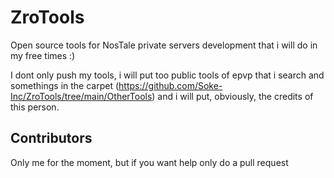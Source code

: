# ZroTools

Open source tools for NosTale private servers development that i will do in my free times :)

I dont only push my tools, i will put too public tools of epvp that i search and somethings in the carpet (https://github.com/Soke-Inc/ZroTools/tree/main/OtherTools) and i will put, obviously, the credits of this person.

## Contributors

Only me for the moment, but if you want help only do a pull request

